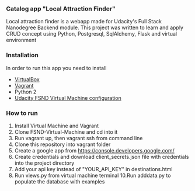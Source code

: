 ### Catalog app "Local Attraction Finder"

Local attraction finder is a webapp made for Udacity's Full Stack Nanodegree Backend module. This project was written to learn and apply CRUD concept using Python, Postgresql, SqlAlchemy, Flask and virtual environment

### Installation
In order to run this app you need to install 

+ [VirtualBox](https://www.virtualbox.org/wiki/Downloads)
+ [Vagrant](https://www.vagrantup.com/)
+ Python 2
+ [Udacity FSND Virtual Machine configuration](https://github.com/udacity/fullstack-nanodegree-vm)



### How to run
1. Install Virtual Machine and Vagrant
2. Clone FSND-Virtual-Machine and cd into it
3. Run vagrant up, then vagrant ssh from command line
4. Clone this repository into vagrant folder 
6. Create a google app from https://console.developers.google.com/ 
7. Create credentials and download client_secrets.json file with credentials into the project directory
8. Add your api key instead of "YOUR_API_KEY" in destinations.html 
9. Run views.py from virtual machine terminal
10.Run adddata.py to populate the database with examples


